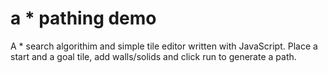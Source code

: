 # a * pathing demo

A * search algorithim and simple tile editor written with JavaScript. Place a start and a goal tile, add walls/solids and click run to generate a path.
